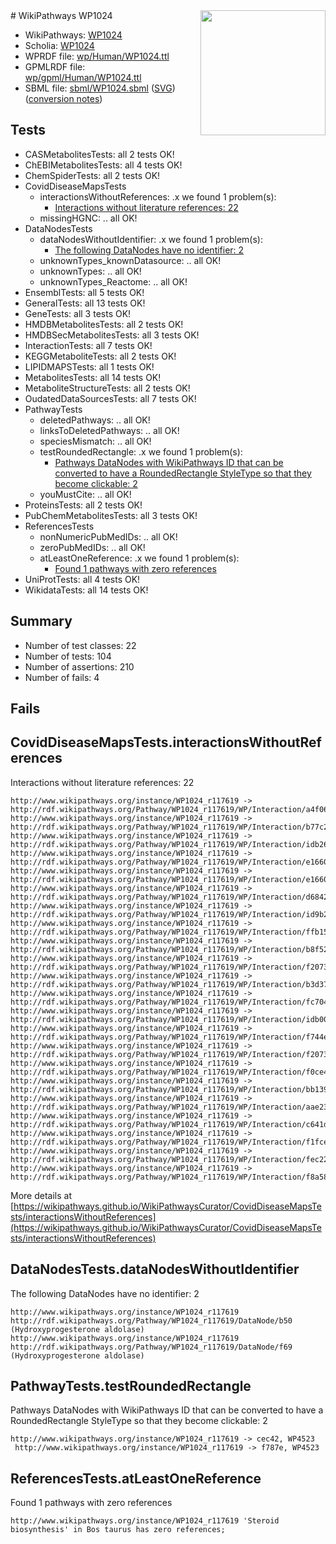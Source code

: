 <img style="float: right; width: 200px" src="../logo.png" />
# WikiPathways WP1024

* WikiPathways: [WP1024](https://identifiers.org/wikipathways:WP1024)
* Scholia: [WP1024](https://scholia.toolforge.org/wikipathways/WP1024)
* WPRDF file: [wp/Human/WP1024.ttl](../wp/Human/WP1024.ttl)
* GPMLRDF file: [wp/gpml/Human/WP1024.ttl](../wp/gpml/Human/WP1024.ttl)
* SBML file: [sbml/WP1024.sbml](../sbml/WP1024.sbml) ([SVG](../sbml/WP1024.svg)) ([conversion notes](../sbml/WP1024.txt))

## Tests
* CASMetabolitesTests: all 2 tests OK!
* ChEBIMetabolitesTests: all 4 tests OK!
* ChemSpiderTests: all 2 tests OK!
* CovidDiseaseMapsTests
    * interactionsWithoutReferences: .x we found 1 problem(s):
        * [Interactions without literature references: 22](#9701cd02)
    * missingHGNC: .. all OK!
* DataNodesTests
    * dataNodesWithoutIdentifier: .x we found 1 problem(s):
        * [The following DataNodes have no identifier: 2](#d2d32fa1)
    * unknownTypes_knownDatasource: .. all OK!
    * unknownTypes: .. all OK!
    * unknownTypes_Reactome: .. all OK!
* EnsemblTests: all 5 tests OK!
* GeneralTests: all 13 tests OK!
* GeneTests: all 3 tests OK!
* HMDBMetabolitesTests: all 2 tests OK!
* HMDBSecMetabolitesTests: all 3 tests OK!
* InteractionTests: all 7 tests OK!
* KEGGMetaboliteTests: all 2 tests OK!
* LIPIDMAPSTests: all 1 tests OK!
* MetabolitesTests: all 14 tests OK!
* MetaboliteStructureTests: all 2 tests OK!
* OudatedDataSourcesTests: all 7 tests OK!
* PathwayTests
    * deletedPathways: .. all OK!
    * linksToDeletedPathways: .. all OK!
    * speciesMismatch: .. all OK!
    * testRoundedRectangle: .x we found 1 problem(s):
        * [Pathways DataNodes with WikiPathways ID that can be converted to have a RoundedRectangle StyleType so that they become clickable: 2](#9fbad3cc)
    * youMustCite: .. all OK!
* ProteinsTests: all 2 tests OK!
* PubChemMetabolitesTests: all 3 tests OK!
* ReferencesTests
    * nonNumericPubMedIDs: .. all OK!
    * zeroPubMedIDs: .. all OK!
    * atLeastOneReference: .x we found 1 problem(s):
        * [Found 1 pathways with zero references](#35eb778e)
* UniProtTests: all 4 tests OK!
* WikidataTests: all 14 tests OK!


## Summary

* Number of test classes: 22
* Number of tests: 104
* Number of assertions: 210
* Number of fails: 4

## Fails

<a name="9701cd02" />

## CovidDiseaseMapsTests.interactionsWithoutReferences

Interactions without literature references: 22
```
http://www.wikipathways.org/instance/WP1024_r117619 -> http://rdf.wikipathways.org/Pathway/WP1024_r117619/WP/Interaction/a4f06
http://www.wikipathways.org/instance/WP1024_r117619 -> http://rdf.wikipathways.org/Pathway/WP1024_r117619/WP/Interaction/b77c2
http://www.wikipathways.org/instance/WP1024_r117619 -> http://rdf.wikipathways.org/Pathway/WP1024_r117619/WP/Interaction/idb26dca1
http://www.wikipathways.org/instance/WP1024_r117619 -> http://rdf.wikipathways.org/Pathway/WP1024_r117619/WP/Interaction/e1660_2
http://www.wikipathways.org/instance/WP1024_r117619 -> http://rdf.wikipathways.org/Pathway/WP1024_r117619/WP/Interaction/e1660_1
http://www.wikipathways.org/instance/WP1024_r117619 -> http://rdf.wikipathways.org/Pathway/WP1024_r117619/WP/Interaction/d6842
http://www.wikipathways.org/instance/WP1024_r117619 -> http://rdf.wikipathways.org/Pathway/WP1024_r117619/WP/Interaction/id9b26dd4a
http://www.wikipathways.org/instance/WP1024_r117619 -> http://rdf.wikipathways.org/Pathway/WP1024_r117619/WP/Interaction/ffb15
http://www.wikipathways.org/instance/WP1024_r117619 -> http://rdf.wikipathways.org/Pathway/WP1024_r117619/WP/Interaction/b8f52
http://www.wikipathways.org/instance/WP1024_r117619 -> http://rdf.wikipathways.org/Pathway/WP1024_r117619/WP/Interaction/f2073_2
http://www.wikipathways.org/instance/WP1024_r117619 -> http://rdf.wikipathways.org/Pathway/WP1024_r117619/WP/Interaction/b3d37
http://www.wikipathways.org/instance/WP1024_r117619 -> http://rdf.wikipathways.org/Pathway/WP1024_r117619/WP/Interaction/fc704
http://www.wikipathways.org/instance/WP1024_r117619 -> http://rdf.wikipathways.org/Pathway/WP1024_r117619/WP/Interaction/idb00e663e
http://www.wikipathways.org/instance/WP1024_r117619 -> http://rdf.wikipathways.org/Pathway/WP1024_r117619/WP/Interaction/f744e
http://www.wikipathways.org/instance/WP1024_r117619 -> http://rdf.wikipathways.org/Pathway/WP1024_r117619/WP/Interaction/f2073_1
http://www.wikipathways.org/instance/WP1024_r117619 -> http://rdf.wikipathways.org/Pathway/WP1024_r117619/WP/Interaction/f0ce4
http://www.wikipathways.org/instance/WP1024_r117619 -> http://rdf.wikipathways.org/Pathway/WP1024_r117619/WP/Interaction/bb139
http://www.wikipathways.org/instance/WP1024_r117619 -> http://rdf.wikipathways.org/Pathway/WP1024_r117619/WP/Interaction/aae23
http://www.wikipathways.org/instance/WP1024_r117619 -> http://rdf.wikipathways.org/Pathway/WP1024_r117619/WP/Interaction/c641d
http://www.wikipathways.org/instance/WP1024_r117619 -> http://rdf.wikipathways.org/Pathway/WP1024_r117619/WP/Interaction/f1fce
http://www.wikipathways.org/instance/WP1024_r117619 -> http://rdf.wikipathways.org/Pathway/WP1024_r117619/WP/Interaction/fec22
http://www.wikipathways.org/instance/WP1024_r117619 -> http://rdf.wikipathways.org/Pathway/WP1024_r117619/WP/Interaction/f8a58
```

More details at [https://wikipathways.github.io/WikiPathwaysCurator/CovidDiseaseMapsTests/interactionsWithoutReferences](https://wikipathways.github.io/WikiPathwaysCurator/CovidDiseaseMapsTests/interactionsWithoutReferences)

<a name="d2d32fa1" />

## DataNodesTests.dataNodesWithoutIdentifier

The following DataNodes have no identifier: 2
```
http://www.wikipathways.org/instance/WP1024_r117619 http://rdf.wikipathways.org/Pathway/WP1024_r117619/DataNode/b50 (Hydroxyprogesterone aldolase)
http://www.wikipathways.org/instance/WP1024_r117619 http://rdf.wikipathways.org/Pathway/WP1024_r117619/DataNode/f69 (Hydroxyprogesterone aldolase)
```

<a name="9fbad3cc" />

## PathwayTests.testRoundedRectangle

Pathways DataNodes with WikiPathways ID that can be converted to have a RoundedRectangle StyleType so that they become clickable: 2
```
http://www.wikipathways.org/instance/WP1024_r117619 -> cec42, WP4523
 http://www.wikipathways.org/instance/WP1024_r117619 -> f787e, WP4523
 ```

<a name="35eb778e" />

## ReferencesTests.atLeastOneReference

Found 1 pathways with zero references
```
http://www.wikipathways.org/instance/WP1024_r117619 'Steroid biosynthesis' in Bos taurus has zero references; 
```

